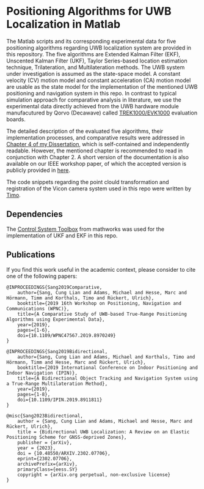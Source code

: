 # Positioning Algorithms for UWB Localization in Matlab

The Matlab scripts and its corresponding experimental data for five positioning algorithms regarding UWB localization system are provided in this repository. The five algorithms are Extended Kalman Filter (EKF), Unscented Kalman Filter (UKF), Taylor Series-based location estimation technique, Trilateration, and Multilateration methods. The UWB system under investigation is assumed as the state-space model. A constant velocity (CV) motion model and constant acceleration (CA) motion model are usable as the state model for the implementation of the mentioned UWB positioning and navigation system in this repo. In contrast to typical simulation approach for comparative analysis in literature, we use the experimental data directly achieved from the UWB hardware module manufacutured by Qorvo (Decawave) called [TREK1000/EVK1000](https://www.decawave.com/product/evk1000-evaluation-kit/) evaluation boards. 

The detailed description of the evaluated five algorithms, their implementation processes, and comparative results were addressed in [Chapter 4 of my Dissertation](https://doi.org/10.4119/unibi/2967742), which is self-contained and independently readable. However, the mentioned chapter is recommended to read in conjunction with Chapter 2. A short version of the documentation is also available on our IEEE workshop paper, of which the accepted version is publicly provided in [here](https://pub.uni-bielefeld.de/download/2937505/2966816/KS_IEEE_WPNC_2019_paper_accepted_version.pdf).

The code snippets regarding the point clould transformation and registration of the Vicon camera system used in this repo were written by [Timo](https://github.com/tik0).


## Dependencies
The [Control System Toolbox](https://www.mathworks.com/products/control.html) from mathworks was used for the implementation of UKF and EKF in this repo.   

## Publications 
If you find this work useful in the academic context, please consider to cite one of the following papers:

    @INPROCEEDINGS{Sang2019Comparative,
        author={Sang, Cung Lian and Adams, Michael and Hesse, Marc and Hörmann, Timm and Korthals, Timo and Rückert, Ulrich},
        booktitle={2019 16th Workshop on Positioning, Navigation and Communications (WPNC)}, 
        title={A Comparative Study of UWB-based True-Range Positioning Algorithms using Experimental Data}, 
        year={2019},        
        pages={1-6},
        doi={10.1109/WPNC47567.2019.8970249}
    }

    @INPROCEEDINGS{Sang2019Bidirectional,
        author={Sang, Cung Lian and Adams, Michael and Korthals, Timo and Hörmann, Timm and Hesse, Marc and Rückert, Ulrich},
        booktitle={2019 International Conference on Indoor Positioning and Indoor Navigation (IPIN)}, 
        title={A Bidirectional Object Tracking and Navigation System using a True-Range Multilateration Method}, 
        year={2019},        
        pages={1-8},
        doi={10.1109/IPIN.2019.8911811}
    }

    @misc{Sang2023Bidirectional,
        author = {Sang, Cung Lian and Adams, Michael and Hesse, Marc and Rückert, Ulrich},  
        title = {Bidirectional UWB Localization: A Review on an Elastic Positioning Scheme for GNSS-deprived Zones},
        publisher = {arXiv},
        year = {2023},
        doi = {10.48550/ARXIV.2302.07706},
        eprint={2302.07706},
        archivePrefix={arXiv},
        primaryClass={eess.SY}
        copyright = {arXiv.org perpetual, non-exclusive license}
    }